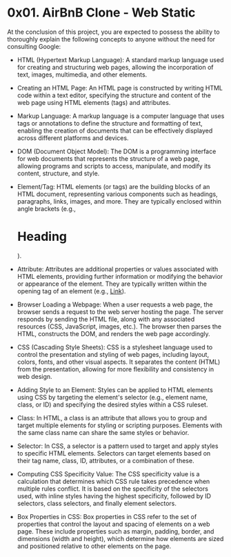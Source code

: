 # 0x01. AirBnB Clone - Web Static

At the conclusion of this project, you are expected to possess the ability to thoroughly explain the following concepts to anyone without the need for consulting Google:

* HTML (Hypertext Markup Language): A standard markup language used for creating and structuring web pages, allowing the incorporation of text, images, multimedia, and other elements.

* Creating an HTML Page: An HTML page is constructed by writing HTML code within a text editor, specifying the structure and content of the web page using HTML elements (tags) and attributes.

* Markup Language: A markup language is a computer language that uses tags or annotations to define the structure and formatting of text, enabling the creation of documents that can be effectively displayed across different platforms and devices.

* DOM (Document Object Model): The DOM is a programming interface for web documents that represents the structure of a web page, allowing programs and scripts to access, manipulate, and modify its content, structure, and style.

* Element/Tag: HTML elements (or tags) are the building blocks of an HTML document, representing various components such as headings, paragraphs, links, images, and more. They are typically enclosed within angle brackets (e.g., <h1>Heading</h1>).

* Attribute: Attributes are additional properties or values associated with HTML elements, providing further information or modifying the behavior or appearance of the element. They are typically written within the opening tag of an element (e.g., <a href="example.com">Link</a>).

* Browser Loading a Webpage: When a user requests a web page, the browser sends a request to the web server hosting the page. The server responds by sending the HTML file, along with any associated resources (CSS, JavaScript, images, etc.). The browser then parses the HTML, constructs the DOM, and renders the web page accordingly.

* CSS (Cascading Style Sheets): CSS is a stylesheet language used to control the presentation and styling of web pages, including layout, colors, fonts, and other visual aspects. It separates the content (HTML) from the presentation, allowing for more flexibility and consistency in web design.

* Adding Style to an Element: Styles can be applied to HTML elements using CSS by targeting the element's selector (e.g., element name, class, or ID) and specifying the desired styles within a CSS ruleset.

* Class: In HTML, a class is an attribute that allows you to group and target multiple elements for styling or scripting purposes. Elements with the same class name can share the same styles or behavior.

* Selector: In CSS, a selector is a pattern used to target and apply styles to specific HTML elements. Selectors can target elements based on their tag name, class, ID, attributes, or a combination of these.

* Computing CSS Specificity Value: The CSS specificity value is a calculation that determines which CSS rule takes precedence when multiple rules conflict. It is based on the specificity of the selectors used, with inline styles having the highest specificity, followed by ID selectors, class selectors, and finally element selectors.

* Box Properties in CSS: Box properties in CSS refer to the set of properties that control the layout and spacing of elements on a web page. These include properties such as margin, padding, border, and dimensions (width and height), which determine how elements are sized and positioned relative to other elements on the page.
